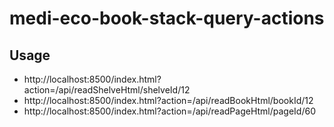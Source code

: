 # medi-eco-book-stack-query-actions
## Usage
- http://localhost:8500/index.html?action=/api/readShelveHtml/shelveId/12
- http://localhost:8500/index.html?action=/api/readBookHtml/bookId/12
- http://localhost:8500/index.html?action=/api/readPageHtml/pageId/60